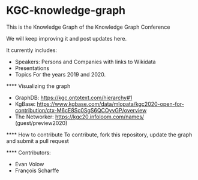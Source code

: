 # KGC-knowledge-graph
This is the Knowledge Graph of the Knowledge Graph Conference

We will keep improving it and post updates here.

It currently includes:
* Speakers: Persons and Companies with links to Wikidata
* Presentations
* Topics
For the years 2019 and 2020.


**** Visualizing the graph

* GraphDB: https://kgc.ontotext.com/hierarchy#1
* KgBase: https://www.kgbase.com/data/mlopata/kgc2020-open-for-contribution/ctx-M6cE8Sc0SgS6QCOyvGP/overview
* The Networker: https://kgc20.infoloom.com/names/ (guest/preview2020)

**** How to contribute
To contribute, fork this repository, update the graph and submit a pull request

**** Contributors:
* Evan Volow
* François Scharffe

